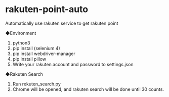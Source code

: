# rakuten-point-auto

Automatically use rakuten service to get rakuten point

◆Environment
1. python3
2. pip install (selenium 4)
3. pip install webdriver-manager
4. pip install pillow
5. Write your rakuten account and password to settings.json

◆Rakuten Search
1. Run rekuten_search.py
2. Chrome will be opened, and rakuten search will be done until 30 counts.

